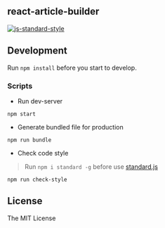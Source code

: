 react-article-builder
---

[![js-standard-style](https://cdn.rawgit.com/feross/standard/master/badge.svg)](https://github.com/feross/standard)

## Development

Run `npm install` before you start to develop.

### Scripts

- Run dev-server

```
npm start
```

- Generate bundled file for production

```
npm run bundle
```

- Check code style

> Run `npm i standard -g` before use [standard.js](https://github.com/feross/standard)

```
npm run check-style
```

## License

The MIT License
